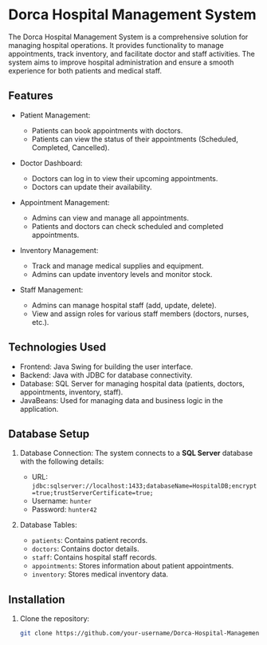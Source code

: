 # Dorca Hospital Management System

The Dorca Hospital Management System is a comprehensive solution for managing hospital operations. It provides functionality to manage appointments, track inventory, and facilitate doctor and staff activities. The system aims to improve hospital administration and ensure a smooth experience for both patients and medical staff.

## Features

- Patient Management: 
  - Patients can book appointments with doctors.
  - Patients can view the status of their appointments (Scheduled, Completed, Cancelled).
  
- Doctor Dashboard:
  - Doctors can log in to view their upcoming appointments.
  - Doctors can update their availability.

- Appointment Management:
  - Admins can view and manage all appointments.
  - Patients and doctors can check scheduled and completed appointments.

- Inventory Management:
  - Track and manage medical supplies and equipment.
  - Admins can update inventory levels and monitor stock.

- Staff Management:
  - Admins can manage hospital staff (add, update, delete).
  - View and assign roles for various staff members (doctors, nurses, etc.).

## Technologies Used

- Frontend: Java Swing for building the user interface.
- Backend: Java with JDBC for database connectivity.
- Database: SQL Server for managing hospital data (patients, doctors, appointments, inventory, staff).
- JavaBeans: Used for managing data and business logic in the application.

## Database Setup

1. Database Connection:
   The system connects to a **SQL Server** database with the following details:
   - URL: `jdbc:sqlserver://localhost:1433;databaseName=HospitalDB;encrypt=true;trustServerCertificate=true;`
   - Username: `hunter`
   - Password: `hunter42`

2. Database Tables:
   - `patients`: Contains patient records.
   - `doctors`: Contains doctor details.
   - `staff`: Contains hospital staff records.
   - `appointments`: Stores information about patient appointments.
   - `inventory`: Stores medical inventory data.

## Installation

1. Clone the repository:
   ```bash
   git clone https://github.com/your-username/Dorca-Hospital-Management-System.git
